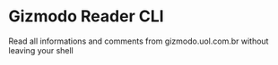 # Gizmodo Reader CLI
Read all informations and comments from gizmodo.uol.com.br without leaving your shell
